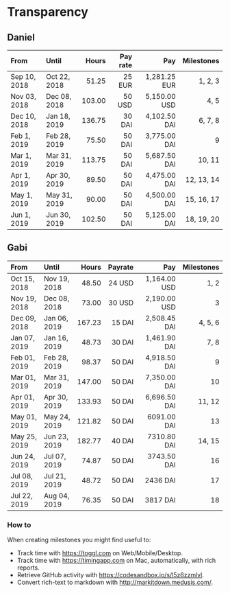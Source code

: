 # Transparency

## Daniel

| From         | Until        |  Hours | Pay rate |          Pay | Milestones |
| :----------- | :----------- | -----: | -------: | -----------: | ---------: |
| Sep 10, 2018 | Oct 22, 2018 |  51.25 |   25 EUR | 1,281.25 EUR |    1, 2, 3 |
| Nov 03, 2018 | Dec 08, 2018 | 103.00 |   50 USD | 5,150.00 USD |       4, 5 |
| Dec 10, 2018 | Jan 18, 2019 | 136.75 |   30 DAI | 4,102.50 DAI |    6, 7, 8 |
| Feb 1, 2019  | Feb 28, 2019 |  75.50 |   50 DAI | 3,775.00 DAI |          9 |
| Mar 1, 2019  | Mar 31, 2019 | 113.75 |   50 DAI | 5,687.50 DAI |     10, 11 |
| Apr 1, 2019  | Apr 30, 2019 |  89.50 |   50 DAI | 4,475.00 DAI | 12, 13, 14 |
| May 1, 2019  | May 31, 2019 |  90.00 |   50 DAI | 4,500.00 DAI | 15, 16, 17 |
| Jun 1, 2019  | Jun 30, 2019 | 102.50 |   50 DAI | 5,125.00 DAI | 18, 19, 20 |

## Gabi

| From         | Until        |  Hours | Payrate |          Pay | Milestones |
| :----------- | :----------- | -----: | ------: | -----------: | ---------: |
| Oct 15, 2018 | Nov 19, 2018 |  48.50 |  24 USD | 1,164.00 USD |       1, 2 |
| Nov 19, 2018 | Dec 08, 2018 |  73.00 |  30 USD | 2,190.00 USD |          3 |
| Dec 09, 2018 | Jan 06, 2019 | 167.23 |  15 DAI | 2,508.45 DAI |    4, 5, 6 |
| Jan 07, 2019 | Jan 16, 2019 |  48.73 |  30 DAI | 1,461.90 DAI |       7, 8 |
| Feb 01, 2019 | Feb 28, 2019 |  98.37 |  50 DAI | 4,918.50 DAI |          9 |
| Mar 01, 2019 | Mar 31, 2019 | 147.00 |  50 DAI | 7,350.00 DAI |         10 |
| Apr 01, 2019 | Apr 30, 2019 | 133.93 |  50 DAI | 6,696.50 DAI |     11, 12 |
| May 01, 2019 | May 24, 2019 | 121.82 |  50 DAI |  6091.00 DAI |         13 |
| May 25, 2019 | Jun 23, 2019 | 182.77 |  40 DAI |  7310.80 DAI |     14, 15 |
| Jun 24, 2019 | Jul 07, 2019 |  74.87 |  50 DAI |  3743.50 DAI |         16 |
| Jul 08, 2019 | Jul 21, 2019 |  48.72 |  50 DAI |     2436 DAI |         17 |
| Jul 22, 2019 | Aug 04, 2019 |  76.35 |  50 DAI |     3817 DAI |         18 |

### How to

When creating milestones you might find useful to:

- Track time with <https://toggl.com> on Web/Mobile/Desktop.
- Track time with <https://timingapp.com> on Mac, automatically, with rich reports.
- Retrieve GitHub activity with <https://codesandbox.io/s/l5z6zzmlvl>.
- Convert rich-text to markdown with <http://markitdown.medusis.com/>.
